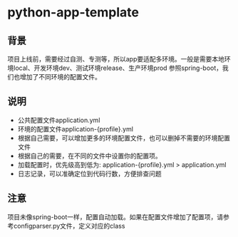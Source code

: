 # python-app-template

## 背景
项目上线前，需要经过自测、专测等，所以app要适配多环境。一般是需要本地环境local、开发环境dev、测试环境release、生产环境prod
参照spring-boot，我们也增加了不同环境的配置文件。

## 说明
- 公共配置文件application.yml
- 环境的配置文件application-{profile}.yml
- 根据自己需要，可以增加更多的环境配置文件，也可以删掉不需要的环境配置文件
- 根据自己的需要，在不同的文件中设置你的配置项。
- 加载配置时，优先级高到低为: application-{profile}.yml > application.yml
- 日志记录，可以准确定位到代码行数，方便排查问题

## 注意
项目未像spring-boot一样，配置自动加载。如果在配置文件增加了配置项，请参考configparser.py文件，定义对应的class